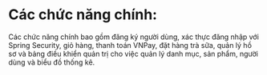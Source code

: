 # Các chức năng chính: 
Các chức năng chính bao gồm đăng ký người dùng, xác thực đăng nhập với Spring Security, giỏ hàng, thanh toán VNPay, đặt hàng trà sữa, quản lý hồ sơ và bảng điều khiển quản trị cho việc quản lý danh mục, sản phẩm, người dùng và biểu đồ thống kê.
